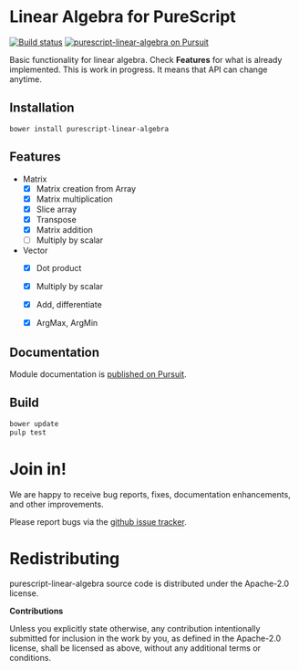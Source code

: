 # Linear Algebra for PureScript

[![Build status](https://travis-ci.org/klangner/purescript-linear-algebra.svg?branch=master)](https://travis-ci.org/klangner/purescript-linear-algebra)
<a href="https://pursuit.purescript.org/packages/purescript-linear-algebra">
  <img src="https://pursuit.purescript.org/packages/purescript-linear-algebra/badge"
       alt="purescript-linear-algebra on Pursuit">
  </img>
</a>

Basic functionality for linear algebra. Check **Features** for what is already implemented.
This is work in progress. It means that API can change anytime.


## Installation

```
bower install purescript-linear-algebra
```

## Features

  * Matrix
    * [x] Matrix creation from Array
    * [x] Matrix multiplication
    * [x] Slice array
    * [x] Transpose
    * [x] Matrix addition
    * [ ] Multiply by scalar
  * Vector
    * [x] Dot product
    * [x] Multiply by scalar
    * [x] Add, differentiate
    * [x] ArgMax, ArgMin


## Documentation

Module documentation is [published on Pursuit](http://pursuit.purescript.org/packages/purescript-linear-algebra).


## Build

```bash
bower update
pulp test
```


# Join in!

We are happy to receive bug reports, fixes, documentation enhancements,
and other improvements.

Please report bugs via the
[github issue tracker](http://github.com/klangner/purescript-linear-algebra/issues).



# Redistributing

purescript-linear-algebra source code is distributed under the Apache-2.0 license.

**Contributions**

Unless you explicitly state otherwise, any contribution intentionally submitted
for inclusion in the work by you, as defined in the Apache-2.0 license, shall be
licensed as above, without any additional terms or conditions.
